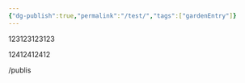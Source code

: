```yaml
---
{"dg-publish":true,"permalink":"/test/","tags":["gardenEntry"]}
---
```


123123123123

12412412412

/publis